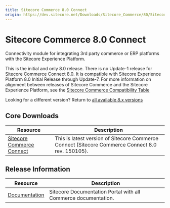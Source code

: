 ```yaml
---
title: Sitecore Commerce 8.0 Connect
origin: https://dev.sitecore.net/Downloads/Sitecore_Commerce/80/Sitecore_Commerce_80_Connect.aspx
---
```


# Sitecore Commerce 8.0 Connect

Connectivity module for integrating 3rd party commerce or ERP platforms with the Sitecore Experience Platform. 

This is the initial and only 8.0 release. There is no Update-1 release for Sitecore Commerce Connect 8.0. It is compatible with Sitecore Experience Platform 8.0 Initial Release through Update-7. For more information on alignment between releases of Sitecore Commerce and the Sitecore Experience Platform, see the [Sitecore Commerce Compatibility Table](https://kb.sitecore.net/articles/316437)

Looking for a different version? Return to [all available 8.x versions](/Downloads/Sitecore_Commerce)

## Core Downloads

 | Resource | Description |
 | --- | --- |
 | [Sitecore Commerce Connect](https://sitecoredev.azureedge.net/~/media/D5492A8AB3F64947AE1F1D8249E0013E.ashx?date=20161229T005151) | This is latest version of Sitecore Commerce Connect (Sitecore Commerce Connect 8.0 rev. 150105). |

## Release Information

 | Resource | Description |
 | --- | --- |
 | [Documentation](https://doc.sitecore.net:443/?sc_lang=en) | Sitecore Documentation Portal with all Commerce documentation. |